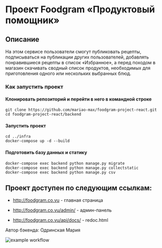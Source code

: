 # Проект Foodgram «Продуктовый помощник»

## Описание

На этом сервисе пользователи смогут публиковать рецепты, подписываться на публикации других пользователей, добавлять понравившиеся рецепты в список «Избранное», а перед походом в магазин скачивать сводный список продуктов, необходимых для приготовления одного или нескольких выбранных блюд.


### Как запустить проект

#### Клонировать репозиторий и перейти в него в командной строке

```shell
git clone https://github.com/mariao-max/foodgram-project-react.git
cd foodgram-project-react/backend
```


#### Запустить проект

```shell
cd ../infra
docker-compose up -d --build
```

#### Подготовить базу данных и статику 

```shell
docker-compose exec backend python manage.py migrate
docker-compose exec backend python manage.py collectstatic
docker-compose exec backend python manage.py csv
```

## Проект доступен по следующим ссылкам:

* http://foodgram.co.vu - главная страница


* http://foodgram.co.vu/admin/ - админ-панель


* http://foodgram.co.vu/api/docs/ - redoc.html


Автор бэкенда: Одринская Мария

![example workflow](https://github.com/mariaodrin/foodgram-project-react/actions/workflows/workflow.yaml/badge.svg)
